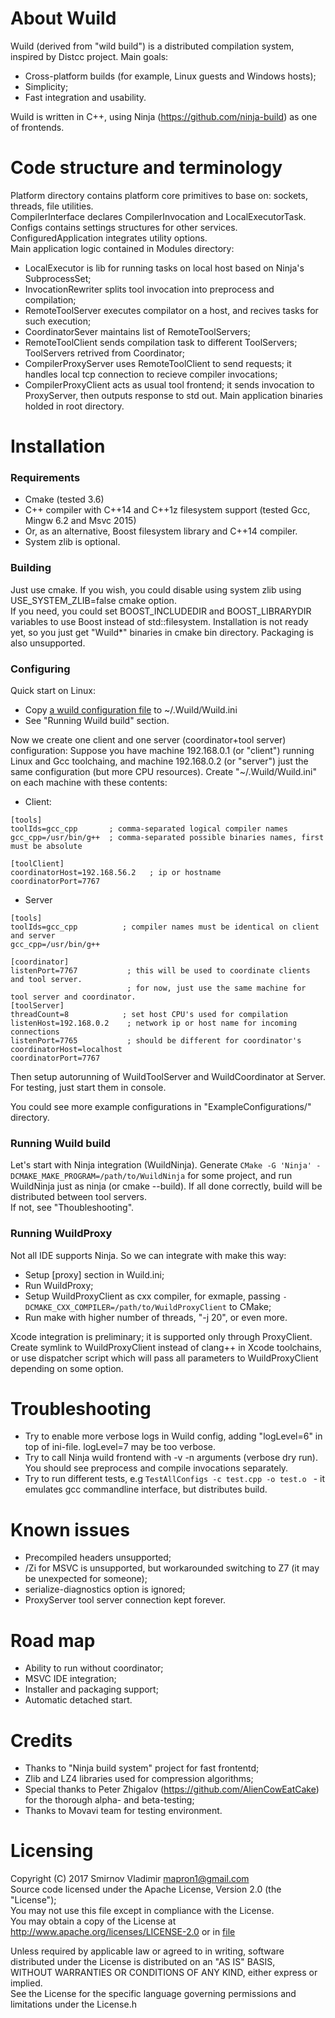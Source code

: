 # About Wuild
Wuild (derived from "wild build") is a distributed compilation system, inspired by Distcc project. Main goals:
- Cross-platform builds (for example, Linux guests and Windows hosts);
- Simplicity;
- Fast integration and usability.

Wuild is written in C++, using Ninja (<https://github.com/ninja-build>) as one of frontends. 

# Code structure and terminology
Platform directory contains platform core primitives to base on: sockets, threads, file utilities.  
CompilerInterface declares CompilerInvocation and LocalExecutorTask.  
Configs contains settings structures for other services.  
ConfiguredApplication integrates utility options.  
Main application logic contained in Modules directory:
- LocalExecutor is lib for running tasks on local host based on Ninja's SubprocessSet;  
- InvocationRewriter splits tool invocation into preprocess and compilation; 
- RemoteToolServer executes compilator on a host, and recives tasks for such execution;
- CoordinatorSever maintains list of RemoteToolServers;
- RemoteToolClient sends compilation task to different ToolServers; ToolServers retrived from Coordinator;
- CompilerProxyServer uses RemoteToolClient to send requests; it handles local tcp connection to recieve compiler invocations;
- CompilerProxyClient acts as usual tool frontend; it sends invocation to ProxyServer, then outputs response to std out.
Main application binaries holded in root directory.

# Installation
### Requirements 
- Cmake (tested 3.6)
- C++ compiler with C+\+14 and C+\+1z filesystem support (tested Gcc, Mingw 6.2 and Msvc 2015)
- Or, as an alternative, Boost filesystem library and C++14 compiler.
- System zlib is optional.

### Building
Just use cmake. If you wish, you could disable using system zlib using USE_SYSTEM_ZLIB=false cmake option.  
If you need, you could set BOOST_INCLUDEDIR and BOOST_LIBRARYDIR variables to use Boost instead of std::filesystem.
Installation is not ready yet, so you just get "Wuild*" binaries in cmake bin directory. Packaging is also unsupported.

### Configuring
Quick start on Linux:  
- Copy [a wuild configuration file](ExampleConfigurations/Wuild-quick-start.ini) to ~/.Wuild/Wuild.ini
- See "Running Wuild build" section.

Now we create one client and one server (coordinator+tool server) configuration:
Suppose you have machine 192.168.0.1 (or "client") running Linux and Gcc toolchaing, and machine 192.168.0.2 (or "server") just the same configuration (but more CPU resources). 
Create "~/.Wuild/Wuild.ini" on each machine with these contents:
- Client:
```
[tools]
toolIds=gcc_cpp       ; comma-separated logical compiler names
gcc_cpp=/usr/bin/g++  ; comma-separated possible binaries names, first must be absolute

[toolClient]
coordinatorHost=192.168.56.2   ; ip or hostname
coordinatorPort=7767 
```
- Server
```
[tools]
toolIds=gcc_cpp          ; compiler names must be identical on client and server
gcc_cpp=/usr/bin/g++ 

[coordinator]
listenPort=7767           ; this will be used to coordinate clients and tool server. 
                          ; for now, just use the same machine for tool server and coordinator.
[toolServer]
threadCount=8            ; set host CPU's used for compilation
listenHost=192.168.0.2    ; network ip or host name for incoming connections
listenPort=7765           ; should be different for coordinator's
coordinatorHost=localhost 
coordinatorPort=7767 
```

Then setup autorunning of WuildToolServer and WuildCoordinator at Server. For testing, just start them in console. 

You could see more example configurations in "ExampleConfigurations/" directory.

### Running Wuild build
Let's start with Ninja integration (WuildNinja).
Generate ```CMake -G 'Ninja' -DCMAKE_MAKE_PROGRAM=/path/to/WuildNinja``` for some project, and run WuildNinja just as ninja (or cmake --build). 
If all done correctly, build will be distributed between tool servers.  
If not, see "Thoubleshooting".

### Running WuildProxy
Not all IDE supports Ninja. So we can integrate with make this way:
- Setup [proxy] section in Wuild.ini;
- Run WuildProxy; 
- Setup WuildProxyClient as cxx compiler, for exmaple, passing ```-DCMAKE_CXX_COMPILER=/path/to/WuildProxyClient``` to CMake;
- Run make with higher number of threads, "-j 20", or even more.

Xcode integration is preliminary; it is supported only through ProxyClient. Create symlink to WuildProxyClient instead of clang++ in Xcode toolchains, or use dispatcher script which will pass all parameters to WuildProxyClient depending on some option.

# Troubleshooting
- Try to enable more verbose logs in Wuild config, adding "logLevel=6" in top of ini-file. logLevel=7 may be too verbose.
- Try to call Ninja wuild frontend with -v -n arguments (verbose dry run). You should see preprocess and compile invocations separately.
- Try to run different tests, e.g ```TestAllConfigs -c test.cpp -o test.o ``` - it emulates gcc commandline interface, but distributes build.

# Known issues
- Precompiled headers unsupported;
- /Zi for MSVC is unsupported, but workarounded switching to Z7 (it may be unexpected for someone);
- serialize-diagnostics option is ignored;
- ProxyServer tool server connection kept forever. 

# Road map
- Ability to run without coordinator;
- MSVC IDE integration;
- Installer and packaging support;
- Automatic detached start.

# Credits
- Thanks to "Ninja build system" project for fast frontentd;
- Zlib and LZ4 libraries used for compression algorithms;
- Special thanks to Peter Zhigalov (https://github.com/AlienCowEatCake) for the thorough alpha- and beta-testing;
- Thanks to Movavi team for testing environment.

# Licensing 
  Copyright (C) 2017 Smirnov Vladimir mapron1@gmail.com  
  Source code licensed under the Apache License, Version 2.0 (the "License");  
  You may not use this file except in compliance with the License.  
  You may obtain a copy of the License at http://www.apache.org/licenses/LICENSE-2.0 or in [file](COPYING-APACHE-2.0.txt)  

  Unless required by applicable law or agreed to in writing, software  
  distributed under the License is distributed on an "AS IS" BASIS,  
  WITHOUT WARRANTIES OR CONDITIONS OF ANY KIND, either express or implied.  
  See the License for the specific language governing permissions and  
  limitations under the License.h  
